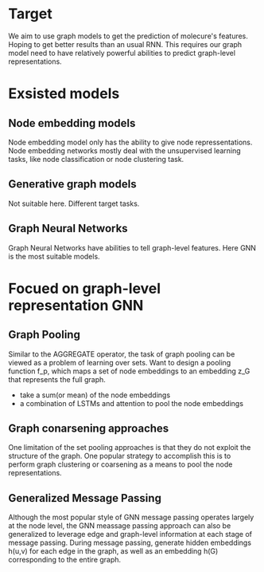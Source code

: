 # Target
We aim to use graph models to get the prediction of molecure's features. Hoping to get better results than an usual RNN. This requires our graph model need to have relatively
powerful abilities to predict graph-level representations.

# Exsisted models

## Node embedding models
Node embedding model only has the ability to give node repressentations. Node embedding networks mostly deal with the unsupervised learning tasks, like node classification or
node clustering task.

## Generative graph models
Not suitable here. Different target tasks.

## Graph Neural Networks
Graph Neural Networks have abilities to tell graph-level features. Here GNN is the most suitable models.

# Focued on graph-level representation GNN
## Graph Pooling
Similar to the AGGREGATE operator, the task of graph pooling can be viewed as a problem of learning over sets. Want to design a pooling function f_p, which maps a set of node embeddings to an embedding z_G that represents the full graph.
+ take a sum(or mean) of the node embeddings
+ a combination of LSTMs and attention to pool the node embeddings

## Graph conarsening approaches
One limitation of the set pooling approaches is that they do not exploit the structure of the graph. One popular strategy to
accomplish this is to perform graph clustering or coarsening as a means to pool the node representations.

## Generalized Message Passing
Although the most popular style of GNN message passing operates largely at the node level, the GNN meassage passing approach can also be generalized to leverage edge and graph-level information at each stage of message passing. During message passing, generate hidden embeddings h(u,v) for each edge in the graph, as well as an embedding h(G) corresponding to the entire graph.
